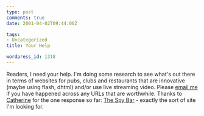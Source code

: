 ```yaml
---
type: post
comments: true
date: 2001-04-02T09:44:00Z

tags:
- Uncategorized
title: Your Help

wordpress_id: 1318
---
```


Readers, I need your help. I'm doing some research to see what's out there in terms of websites for pubs, clubs and restaurants that are innovative (maybe using flash, dhtml)  and/or use live streaming video. Please [email me](mailto:matt@frownland.com) if you have happened across any URLs that are worthwhile. Thanks to [Catherine](http://blue-ruin.port5.com/) for the one response so far: [The Spy Bar](http://www.thespybar.com/) - exactly the sort of site I'm looking for. 
